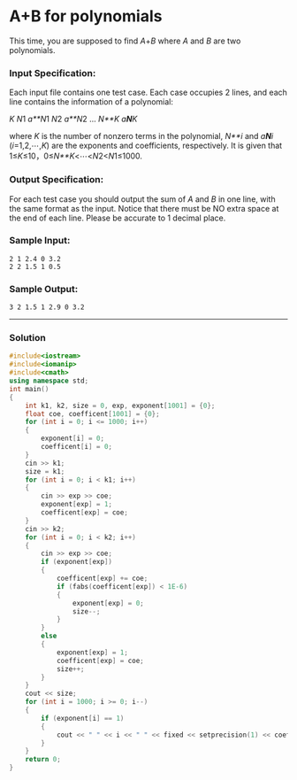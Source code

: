 # A+B for polynomials

This time, you are supposed to find *A*+*B* where *A* and *B* are two polynomials.

### Input Specification:

Each input file contains one test case. Each case occupies 2 lines, and each line contains the information of a polynomial:

*K* *N*1 *a**N*1 *N*2 *a**N*2 ... *N**K* *a**N**K*

where *K* is the number of nonzero terms in the polynomial, *N**i* and *a**N**i* (*i*=1,2,⋯,*K*) are the exponents and coefficients, respectively. It is given that 1≤*K*≤10，0≤*N**K*<⋯<*N*2<*N*1≤1000.

### Output Specification:

For each test case you should output the sum of *A* and *B* in one line, with the same format as the input. Notice that there must be NO extra space at the end of each line. Please be accurate to 1 decimal place.

### Sample Input:

```in
2 1 2.4 0 3.2
2 2 1.5 1 0.5
```

### Sample Output:

```out
3 2 1.5 1 2.9 0 3.2
```

---

### Solution

```C++
#include<iostream>
#include<iomanip>
#include<cmath>
using namespace std;
int main()
{
    int k1, k2, size = 0, exp, exponent[1001] = {0};
    float coe, coefficent[1001] = {0};
    for (int i = 0; i <= 1000; i++)
    {
        exponent[i] = 0;
        coefficent[i] = 0;
    }
    cin >> k1;
    size = k1;
    for (int i = 0; i < k1; i++)
    {
        cin >> exp >> coe;
        exponent[exp] = 1;
        coefficent[exp] = coe;
    }
    cin >> k2;
    for (int i = 0; i < k2; i++)
    {
        cin >> exp >> coe;
        if (exponent[exp])
        {
            coefficent[exp] += coe;
            if (fabs(coefficent[exp]) < 1E-6)
            {
                exponent[exp] = 0;
                size--;
            }
        }
        else
        {
            exponent[exp] = 1;
            coefficent[exp] = coe;
            size++;
        }
    }
    cout << size;
    for (int i = 1000; i >= 0; i--)
    {
        if (exponent[i] == 1)
        {
            cout << " " << i << " " << fixed << setprecision(1) << coefficent[i];
        }
    }
    return 0;
}
```



